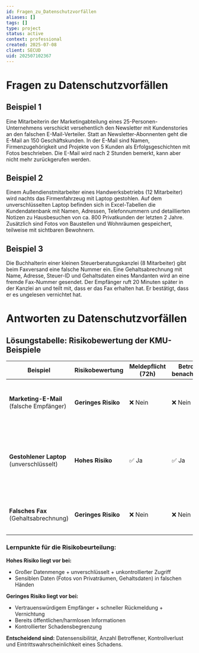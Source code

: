 ```yaml
---
id: Fragen_zu_Datenschutzvorfällen
aliases: []
tags: []
type: project
status: active
context: professional
created: 2025-07-08
client: SECUD
uid: 202507102367
---
```


# Fragen zu Datenschutzvorfällen

## Beispiel 1

Eine Mitarbeiterin der Marketingabteilung eines 25-Personen-Unternehmens verschickt versehentlich den Newsletter mit Kundenstories an den falschen E-Mail-Verteiler. Statt an Newsletter-Abonnenten geht die E-Mail an 150 Geschäftskunden. In der E-Mail sind Namen, Firmenzugehörigkeit und Projekte von 5 Kunden als Erfolgsgeschichten mit Fotos beschrieben. Die E-Mail wird nach 2 Stunden bemerkt, kann aber nicht mehr zurückgerufen werden.

## Beispiel 2

Einem Außendienstmitarbeiter eines Handwerksbetriebs (12 Mitarbeiter) wird nachts das Firmenfahrzeug mit Laptop gestohlen. Auf dem unverschlüsselten Laptop befinden sich in Excel-Tabellen die Kundendatenbank mit Namen, Adressen, Telefonnummern und detaillierten Notizen zu Hausbesuchen von ca. 800 Privatkunden der letzten 2 Jahre. Zusätzlich sind Fotos von Baustellen und Wohnräumen gespeichert, teilweise mit sichtbaren Bewohnern.

## Beispiel 3

Die Buchhalterin einer kleinen Steuerberatungskanzlei (8 Mitarbeiter) gibt beim Faxversand eine falsche Nummer ein. Eine Gehaltsabrechnung mit Name, Adresse, Steuer-ID und Gehaltsdaten eines Mandanten wird an eine fremde Fax-Nummer gesendet. Der Empfänger ruft 20 Minuten später in der Kanzlei an und teilt mit, dass er das Fax erhalten hat. Er bestätigt, dass er es ungelesen vernichtet hat.

# Antworten zu Datenschutzvorfällen

## **Lösungstabelle: Risikobewertung der KMU-Beispiele**

| **Beispiel**                             | **Risikobewertung** | **Meldepflicht (72h)** | **Betroffenen-benachrichtigung** | **Begründung**                                                                                               |
| ---------------------------------------- | ------------------- | ---------------------- | -------------------------------- | ------------------------------------------------------------------------------------------------------------ |
| **Marketing-E-Mail** (falsche Empfänger) | **Geringes Risiko** | ❌ Nein                | ❌ Nein                          | Bereits öffentliche Informationen (Kundenstories), begrenzte Anzahl, professioneller Kontext                 |
| **Gestohlener Laptop** (unverschlüsselt) | **Hohes Risiko**    | ✅ Ja                  | ✅ Ja                            | Große Datenmenge (800 Kunden), unverschlüsselt, sensible Wohnraumfotos, Diebstahl = unkontrollierter Zugriff |
| **Falsches Fax** (Gehaltsabrechnung)     | **Geringes Risiko** | ❌ Nein                | ❌ Nein                          | Empfänger vertrauenswürdig, ungelesen vernichtet, keine Weiterverbreitung                                    |

### **Lernpunkte für die Risikobeurteilung:**

**Hohes Risiko liegt vor bei:**

- Großer Datenmenge + unverschlüsselt + unkontrollierter Zugriff
- Sensiblen Daten (Fotos von Privaträumen, Gehaltsdaten) in falschen Händen

**Geringes Risiko liegt vor bei:**

- Vertrauenswürdigem Empfänger + schneller Rückmeldung + Vernichtung
- Bereits öffentlichen/harmlosen Informationen
- Kontrollierter Schadensbegrenzung

**Entscheidend sind:** Datensensibilität, Anzahl Betroffener, Kontrollverlust und Eintrittswahrscheinlichkeit eines Schadens.
